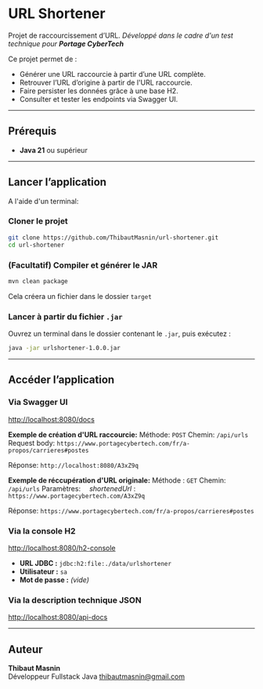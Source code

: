 # URL Shortener

Projet de raccourcissement d’URL.
*Développé dans le cadre d'un test technique pour **Portage CyberTech***

Ce projet permet de :
- Générer une URL raccourcie à partir d’une URL complète.
- Retrouver l’URL d’origine à partir de l'URL raccourcie.
- Faire persister les données grâce à une base H2.
- Consulter et tester les endpoints via Swagger UI.

---

## Prérequis
- **Java 21** ou supérieur

---

## Lancer l’application

A l'aide d'un terminal:

### Cloner le projet
```bash
git clone https://github.com/ThibautMasnin/url-shortener.git
cd url-shortener
```

### (Facultatif) Compiler et générer le JAR
```bash
mvn clean package
```
Cela créera un fichier dans le dossier `target`

### Lancer à partir du fichier `.jar`

Ouvrez un terminal dans le dossier contenant le `.jar`, puis exécutez :
```bash
java -jar urlshortener-1.0.0.jar
```

---

## Accéder l’application

### Via Swagger UI

[http://localhost:8080/docs](http://localhost:8080/docs)


**Exemple de création d'URL raccourcie:**
Méthode: `POST`
Chemin: `/api/urls`
Request body: `https://www.portagecybertech.com/fr/a-propos/carrieres#postes`

Réponse: `http://localhost:8080/A3xZ9q`



**Exemple de réccupération d'URL originale:**
Méthode : `GET`
Chemin: `/api/urls`
Paramètres: 
&emsp;*shortenedUrl* : `https://www.portagecybertech.com/A3xZ9q`

Réponse: `https://www.portagecybertech.com/fr/a-propos/carrieres#postes`

### Via la console H2

[http://localhost:8080/h2-console](http://localhost:8080/h2-console)

- **URL JDBC :** `jdbc:h2:file:./data/urlshortener`
- **Utilisateur :** `sa`
- **Mot de passe :** *(vide)*

### Via la description technique JSON
[http://localhost:8080/api-docs](http://localhost:8080/api-docs)

---

## Auteur
**Thibaut Masnin**  
Développeur Fullstack Java
[thibautmasnin@gmail.com](mailto:thibautmasnin@gmail.com)